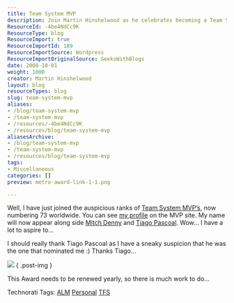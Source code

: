 ```yaml
---
title: Team System MVP
description: Join Martin Hinshelwood as he celebrates becoming a Team System MVP, sharing insights and gratitude for this prestigious recognition in the tech community.
ResourceId: -4be4NdCc9K
ResourceType: blog
ResourceImport: true
ResourceImportId: 189
ResourceImportSource: Wordpress
ResourceImportOriginalSource: GeeksWithBlogs
date: 2008-10-01
weight: 1000
creator: Martin Hinshelwood
layout: blog
resourceTypes: blog
slug: team-system-mvp
aliases:
- /blog/team-system-mvp
- /team-system-mvp
- /resources/-4be4NdCc9K
- /resources/blog/team-system-mvp
aliasesArchive:
- /blog/team-system-mvp
- /team-system-mvp
- /resources/blog/team-system-mvp
tags:
- Miscellaneous
categories: []
preview: metro-award-link-1-1.png

---
```

Well, I have just joined the auspicious ranks of [Team System MVP’s](https://mvp.support.microsoft.com/communities/mvp.aspx?product=1&competency=Team+System), now numbering 73 worldwide. You can see [my profile](https://mvp.support.microsoft.com/profile/Martin.Hinshelwood) on the MVP site. My name will now appear along side [Mitch Denny](https://mvp.support.microsoft.com/profile=2975269C-7D9E-46AE-A9DF-3E410887F30E) and [Tiago Pascoal](https://mvp.support.microsoft.com/profile=1874DC2D-2365-499A-8BD5-BF2D4702F340). Wow… I have a lot to aspire to…

I should really thank Tiago Pascoal as I have a sneaky suspicion that he was the one that nominated me :) Thanks Tiago…

![](images/MVPLogo.gif)
{ .post-img }

This Award needs to be renewed yearly, so there is much work to do…

Technorati Tags: [ALM](http://technorati.com/tags/ALM) [Personal](http://technorati.com/tags/Personal) [TFS](http://technorati.com/tags/TFS)
